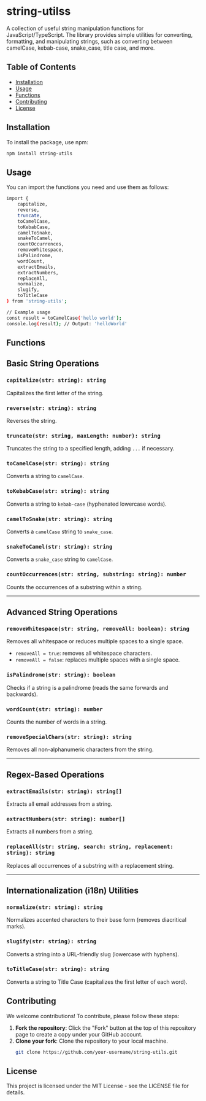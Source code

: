 # string-utilss

A collection of useful string manipulation functions for JavaScript/TypeScript. The library provides simple utilities for converting, formatting, and manipulating strings, such as converting between camelCase, kebab-case, snake_case, title case, and more.

## Table of Contents
- [Installation](#installation)
- [Usage](#usage)
- [Functions](#functions)
- [Contributing](#contributing)
- [License](#license)

## Installation

To install the package, use npm:

```bash
npm install string-utils
```

## Usage

You can import the functions you need and use them as follows:

```bash
import { 
    capitalize,
    reverse,
    truncate,
    toCamelCase,
    toKebabCase,
    camelToSnake,
    snakeToCamel,
    countOccurrences,
    removeWhitespace,
    isPalindrome,
    wordCount,
    extractEmails,
    extractNumbers,
    replaceAll,
    normalize,
    slugify,
    toTitleCase
} from 'string-utils';

// Example usage
const result = toCamelCase('hello world'); 
console.log(result); // Output: 'helloWorld'
```

## Functions

## Basic String Operations

### `capitalize(str: string): string`
Capitalizes the first letter of the string.

### `reverse(str: string): string`
Reverses the string.

### `truncate(str: string, maxLength: number): string`
Truncates the string to a specified length, adding `...` if necessary.

### `toCamelCase(str: string): string`
Converts a string to `camelCase`.

### `toKebabCase(str: string): string`
Converts a string to `kebab-case` (hyphenated lowercase words).

### `camelToSnake(str: string): string`
Converts a `camelCase` string to `snake_case`.

### `snakeToCamel(str: string): string`
Converts a `snake_case` string to `camelCase`.

### `countOccurrences(str: string, substring: string): number`
Counts the occurrences of a substring within a string.

---

## Advanced String Operations

### `removeWhitespace(str: string, removeAll: boolean): string`
Removes all whitespace or reduces multiple spaces to a single space.
- `removeAll = true`: removes all whitespace characters.
- `removeAll = false`: replaces multiple spaces with a single space.

### `isPalindrome(str: string): boolean`
Checks if a string is a palindrome (reads the same forwards and backwards).

### `wordCount(str: string): number`
Counts the number of words in a string.

### `removeSpecialChars(str: string): string`
Removes all non-alphanumeric characters from the string.

---

## Regex-Based Operations

### `extractEmails(str: string): string[]`
Extracts all email addresses from a string.

### `extractNumbers(str: string): number[]`
Extracts all numbers from a string.

### `replaceAll(str: string, search: string, replacement: string): string`
Replaces all occurrences of a substring with a replacement string.

---

## Internationalization (i18n) Utilities

### `normalize(str: string): string`
Normalizes accented characters to their base form (removes diacritical marks).

### `slugify(str: string): string`
Converts a string into a URL-friendly slug (lowercase with hyphens).

### `toTitleCase(str: string): string`
Converts a string to Title Case (capitalizes the first letter of each word).


## Contributing

We welcome contributions! To contribute, please follow these steps:

1. **Fork the repository**: Click the "Fork" button at the top of this repository page to create a copy under your GitHub account.
2. **Clone your fork**: Clone the repository to your local machine.
   ```bash
   git clone https://github.com/your-username/string-utils.git
   ```


## License

This project is licensed under the MIT License - see the LICENSE file for details.

